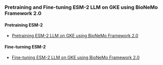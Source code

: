 ### Pretraining and Fine-tuning ESM-2 LLM on GKE using BioNeMo Framework 2.0

#### Pretraining ESM-2

- [Pretraining ESM-2 LLM on GKE using BioNeMo Framework 2.0](./pretraining/README.md)

#### Fine-turning ESM-2

- [Fine-tuning ESM-2 LLM on GKE using BioNeMo Framework 2.0](./fine-tuning/README.md)

